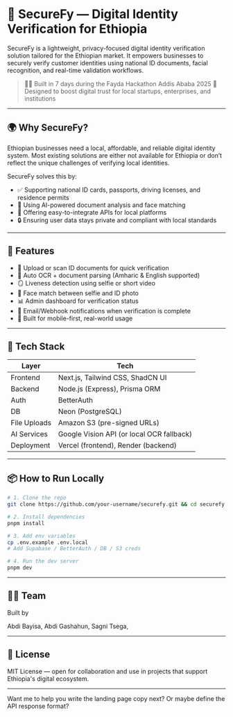 # 🚨 SecureFy — Digital Identity Verification for Ethiopia

SecureFy is a lightweight, privacy-focused digital identity verification solution tailored for the Ethiopian market. It empowers businesses to securely verify customer identities using national ID documents, facial recognition, and real-time validation workflows.

> 👷‍♂️ Built in 7 days during the Fayda Hackathon Addis Ababa 2025
> 🔐 Designed to boost digital trust for local startups, enterprises, and institutions

---

## 🌍 Why SecureFy?

Ethiopian businesses need a local, affordable, and reliable digital identity system. Most existing solutions are either not available for Ethiopia or don’t reflect the unique challenges of verifying local identities.

SecureFy solves this by:

* ✅ Supporting national ID cards, passports, driving licenses, and residence permits
* 🤖 Using AI-powered document analysis and face matching
* 🧩 Offering easy-to-integrate APIs for local platforms
* 🔒 Ensuring user data stays private and compliant with local standards

---

## 🔧 Features

* 📸 Upload or scan ID documents for quick verification
* 🧠 Auto OCR + document parsing (Amharic & English supported)
* 🪞 Liveness detection using selfie or short video
* 🔄 Face match between selfie and ID photo
* 📊 Admin dashboard for verification status
* 📩 Email/Webhook notifications when verification is complete
* 📱 Built for mobile-first, real-world usage

---

## 🧪 Tech Stack

| Layer        | Tech                                      |
| ------------ | ----------------------------------------- |
| Frontend     | Next.js, Tailwind CSS, ShadCN UI          |
| Backend      | Node.js (Express), Prisma ORM             |
| Auth         | BetterAuth                                |
| DB           | Neon (PostgreSQL)                         |
| File Uploads | Amazon S3 (pre-signed URLs)               |
| AI Services  | Google Vision API (or local OCR fallback) |
| Deployment   | Vercel (frontend), Render (backend)       |

---

## 📦 How to Run Locally

```bash
# 1. Clone the repo
git clone https://github.com/your-username/securefy.git && cd securefy

# 2. Install dependencies
pnpm install

# 3. Add env variables
cp .env.example .env.local
# Add Supabase / BetterAuth / DB / S3 creds

# 4. Run the dev server
pnpm dev
```

---

## 🧑‍💻 Team

Built by

Abdi Bayisa,
Abdi Gashahun,
Sagni Tsega,

---

## 📄 License

MIT License — open for collaboration and use in projects that support Ethiopia's digital ecosystem.

---

Want me to help you write the landing page copy next? Or maybe define the API response format?
